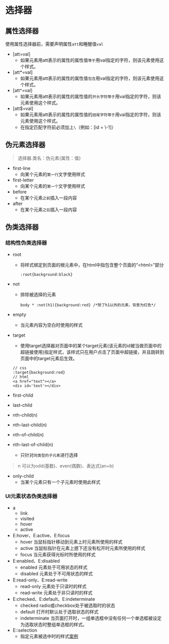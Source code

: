 # 选择器
## 属性选择器
 使用属性选择器前，需要声明属性`att`和睡醒值`val`
 * \[att=val]
    * 如果元素用att表示的属性的属性值`等于`用val指定的字符，则该元素使用这个样式。
 * \[att*=val]
    * 如果元素用att表示的属性的属性值`包含`用val指定的字符，则该元素使用这个样式。
 * \[att^=val]
    * 如果元素用att表示的属性的属性值的`开头字符等于`用val指定的字符，则该元素使用这个样式。
 * \[att$=val]
    * 如果元素用att表示的属性的属性值的`结尾字符等于`用val指定的字符，则该元素使用这个样式。
    * 在指定匹配字符前必须加上`\`（例如：\[id = \\-1]）

## 伪元素选择器
 > 选择器.类名：伪元素{属性：值}
* first-line
    * 向某个元素的`第一行`文字使用样式
* first-letter
    * 向某个元素的`第一个`文字使用样式
* before
    * 在某个元素`之前`插入一段内容
* after
    * 在某个元素`之后`插入一段内容
## 伪类选择器
### 结构性伪类选择器
* root
    * 将样式绑定到页面的根元素中，在html中指包含整个页面的“\<html>”部分
        ```
        :root{background:black}
        ```
* not
    * 排除被选择的元素
        ```
        body * :not(h1){background:red} /*除了h1以外的元素，背景为红色*/
        ```
* empty
    * 当元素内容为空白时使用的样式
* target
    * 使用target选择器对页面中的某个target元素(该元素的id被当做页面中的超链接使用)指定样式，该样式只在用户点击了页面中超链接，并且跳转到页面中的target元素后生效。
    ```
    // css
    :target{background:red}
    // html
    <a href="text"></a>
    <div id='text'></div>
    ```
* first-child
* last-child
* nth-child(n)
* nth-last-child(n)

* nth-of-child(n)
* nth-last-of-child(n)
    * 只针对`同类型的子元素`进行选择
> n 可以为odd(基数)、even(偶数)、表达式(an+b)
* only-child
    * 当某个元素只有一个子元素时使用此样式

### UI元素状态伪类选择器
* a
    * link
    * visited
    * hover
    * active
* E:hover、E:active、E:focus
    * hover  当鼠标指针移动到元素上时元素所使用的样式
    * active 当鼠标指针在元素上摁下还没有松开时元素所使用的样式
    * focus  当元素获得光标时所使用的样式
* E:enabled、E:disabled
    * enabled  元素处于可用状态的样式
    * disabled 元素处于不可用状态的样式
* E:read-only、E:read-write
    * read-only  元素处于只读时的样式
    * read-write 元素处于非只读时的样式
* E:checked、E:default、E:indeterminate
    * checked radio或checkbox处于被选取时的状态
    * default 打开时默认处于选取状态的样式
    * indeterminate 当页面打开时，一组单选框中没有任何一个单选框被设定为选取状态时整组单选框的样式。
* E::selection
    * 指定元素被选中时的样式[案例](../selection.html)
